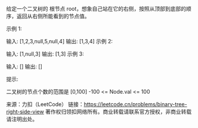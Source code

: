 给定一个二叉树的 根节点 root，想象自己站在它的右侧，按照从顶部到底部的顺序，返回从右侧所能看到的节点值。



示例 1:

输入: [1,2,3,null,5,null,4]
输出: [1,3,4]
示例 2:

输入: [1,null,3]
输出: [1,3]
示例 3:

输入: []
输出: []



提示:

二叉树的节点个数的范围是 [0,100]
-100 <= Node.val <= 100

来源：力扣（LeetCode）
链接：https://leetcode.cn/problems/binary-tree-right-side-view
著作权归领扣网络所有。商业转载请联系官方授权，非商业转载请注明出处。
